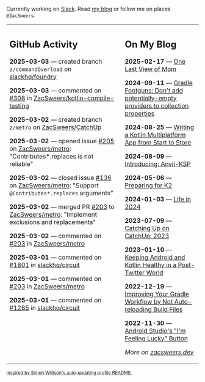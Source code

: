 Currently working on [Slack](https://slack.com/). Read [my blog](https://zacsweers.dev/) or follow me on places `@ZacSweers`.

<table><tr><td valign="top" width="60%">

## GitHub Activity
<!-- githubActivity starts -->
**2025-03-03** — created branch `z/commandOverload` on [slackhq/foundry](https://github.com/slackhq/foundry)

**2025-03-03** — commented on [#308](https://github.com/ZacSweers/kotlin-compile-testing/issues/308#issuecomment-2695020639) in [ZacSweers/kotlin-compile-testing](https://github.com/ZacSweers/kotlin-compile-testing)

**2025-03-02** — created branch `z/metro` on [ZacSweers/CatchUp](https://github.com/ZacSweers/CatchUp)

**2025-03-02** — opened issue [#205](https://github.com/ZacSweers/metro/issues/205) on [ZacSweers/metro](https://github.com/ZacSweers/metro): "Contributes*.replaces is not reliable"

**2025-03-02** — closed issue [#136](https://github.com/ZacSweers/metro/issues/136) on [ZacSweers/metro](https://github.com/ZacSweers/metro): "Support `@Contributes*.replaces` arguments"

**2025-03-02** — merged PR [#203](https://github.com/ZacSweers/metro/pull/203) to [ZacSweers/metro](https://github.com/ZacSweers/metro): "Implement exclusions and replacements"

**2025-03-02** — commented on [#203](https://github.com/ZacSweers/metro/pull/203#issuecomment-2692921717) in [ZacSweers/metro](https://github.com/ZacSweers/metro)

**2025-03-01** — commented on [#1801](https://github.com/slackhq/circuit/issues/1801#issuecomment-2692409431) in [slackhq/circuit](https://github.com/slackhq/circuit)

**2025-03-01** — commented on [#203](https://github.com/ZacSweers/metro/pull/203#issuecomment-2692407360) in [ZacSweers/metro](https://github.com/ZacSweers/metro)

**2025-03-01** — commented on [#1285](https://github.com/slackhq/circuit/issues/1285#issuecomment-2692348948) in [slackhq/circuit](https://github.com/slackhq/circuit)
<!-- githubActivity ends -->
</td><td valign="top" width="40%">

## On My Blog
<!-- blog starts -->
**2025-02-17** — [One Last View of Mom](https://www.zacsweers.dev/one-last-view-of-mom/)

**2024-09-11** — [Gradle Footguns: Don't add potentially-empty providers to collection properties](https://www.zacsweers.dev/gradle-footgun-adding-empty-providers-to-collection-properties/)

**2024-08-25** — [Writing a Kotlin Multiplatform App from Start to Store](https://www.zacsweers.dev/writing-a-kotlin-multiplatform-app-from-start-to-store/)

**2024-08-09** — [Introducing: Anvil-KSP](https://www.zacsweers.dev/introducing-anvil-ksp/)

**2024-05-06** — [Preparing for K2](https://www.zacsweers.dev/preparing-for-k2/)

**2024-01-03** — [Life in 2024](https://www.zacsweers.dev/life-in-2024/)

**2023-07-09** — [Catching Up on CatchUp: 2023](https://www.zacsweers.dev/catching-up-on-catchup-2023/)

**2023-01-10** — [Keeping Android and Kotlin Healthy in a Post-Twitter World](https://www.zacsweers.dev/keeping-android-healthy/)

**2022-12-19** — [Improving Your Gradle Workflow by Not Auto-reloading Build Files](https://www.zacsweers.dev/improving-your-workflow-by-not-auto-reloading-build-files/)

**2022-11-30** — [Android Studio's "I'm Feeling Lucky" Button](https://www.zacsweers.dev/android-studios-im-feeling-lucky-button/)
<!-- blog ends -->
_More on [zacsweers.dev](https://zacsweers.dev/)_
</td></tr></table>

<sub><a href="https://simonwillison.net/2020/Jul/10/self-updating-profile-readme/">Inspired by Simon Willison's auto-updating profile README.</a></sub>